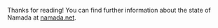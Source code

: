 Thanks for reading! You can find further information about the state of Namada at [namada.net](https://namada.net).
